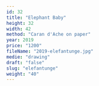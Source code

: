 ```yaml
---
id: 32
title: "Elephant Baby"
height: 32
width: 42
method: "Caran d'Ache on paper"
year: 2019
price: "1200"
fileName: "2019-elefantunge.jpg"
medie: "drawing"
draft: "false"
slug: "elefantunge"
weight: "40"
---
```

